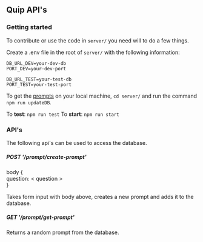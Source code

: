 ## Quip API's

### Getting started
To contribute or use the code in `server/` you need will to do a few things.  

Create a .env file in the root of `server/` with the following information:  
``` 
DB_URL_DEV=your-dev-db 
PORT_DEV=your-dev-port

DB_URL_TEST=your-test-db
PORT_TEST=your-test-port

```

To get the [prompts](https://github.com/nyu-software-engineering/quip-thinking/blob/master/prompts/prompts.csv) on your local machine, `cd server/` and run the command `npm run updateDB`.

To **test**: `npm run test`
To **start**: `npm run start`

### API's
The following api's can be used to access the database.

##### POST '/prompt/create-prompt'

body {  
question: \< question \>  
}  

Takes form input with body above, creates a new prompt and adds it to the database.


##### GET '/prompt/get-prompt'

Returns a random prompt from the database.
 
